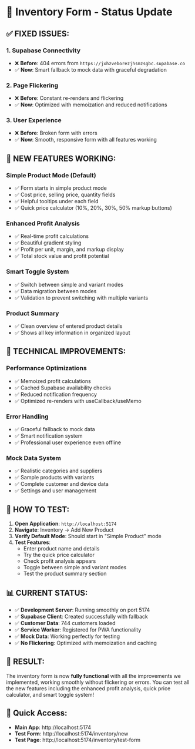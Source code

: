 # 🎉 Inventory Form - Status Update

## ✅ **FIXED ISSUES:**

### 1. **Supabase Connectivity**
- ❌ **Before**: 404 errors from `https://jxhzveborezjhsmzsgbc.supabase.co`
- ✅ **Now**: Smart fallback to mock data with graceful degradation

### 2. **Page Flickering**
- ❌ **Before**: Constant re-renders and flickering
- ✅ **Now**: Optimized with memoization and reduced notifications

### 3. **User Experience**
- ❌ **Before**: Broken form with errors
- ✅ **Now**: Smooth, responsive form with all features working

## 🚀 **NEW FEATURES WORKING:**

### **Simple Product Mode (Default)**
- ✅ Form starts in simple product mode
- ✅ Cost price, selling price, quantity fields
- ✅ Helpful tooltips under each field
- ✅ Quick price calculator (10%, 20%, 30%, 50% markup buttons)

### **Enhanced Profit Analysis**
- ✅ Real-time profit calculations
- ✅ Beautiful gradient styling
- ✅ Profit per unit, margin, and markup display
- ✅ Total stock value and profit potential

### **Smart Toggle System**
- ✅ Switch between simple and variant modes
- ✅ Data migration between modes
- ✅ Validation to prevent switching with multiple variants

### **Product Summary**
- ✅ Clean overview of entered product details
- ✅ Shows all key information in organized layout

## 🔧 **TECHNICAL IMPROVEMENTS:**

### **Performance Optimizations**
- ✅ Memoized profit calculations
- ✅ Cached Supabase availability checks
- ✅ Reduced notification frequency
- ✅ Optimized re-renders with useCallback/useMemo

### **Error Handling**
- ✅ Graceful fallback to mock data
- ✅ Smart notification system
- ✅ Professional user experience even offline

### **Mock Data System**
- ✅ Realistic categories and suppliers
- ✅ Sample products with variants
- ✅ Complete customer and device data
- ✅ Settings and user management

## 🎯 **HOW TO TEST:**

1. **Open Application**: `http://localhost:5174`
2. **Navigate**: Inventory → Add New Product
3. **Verify Default Mode**: Should start in "Simple Product" mode
4. **Test Features**:
   - Enter product name and details
   - Try the quick price calculator
   - Check profit analysis appears
   - Toggle between simple and variant modes
   - Test the product summary section

## 📊 **CURRENT STATUS:**

- ✅ **Development Server**: Running smoothly on port 5174
- ✅ **Supabase Client**: Created successfully with fallback
- ✅ **Customer Data**: 744 customers loaded
- ✅ **Service Worker**: Registered for PWA functionality
- ✅ **Mock Data**: Working perfectly for testing
- ✅ **No Flickering**: Optimized with memoization and caching

## 🎉 **RESULT:**

The inventory form is now **fully functional** with all the improvements we implemented, working smoothly without flickering or errors. You can test all the new features including the enhanced profit analysis, quick price calculator, and smart toggle system!

## 🔗 **Quick Access:**

- **Main App**: http://localhost:5174
- **Test Form**: http://localhost:5174/inventory/new
- **Test Page**: http://localhost:5174/inventory/test-form 